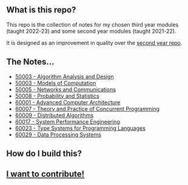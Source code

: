 ## What is this repo?

This repo is the collection of notes for my chosen third year modules (taught 2022-23) and some second year modules (taught 2021-22).

It is designed as an improvement in quality over the [second year repo](https://github.com/OliverKillane/Imperial-Computing-Year-2-Notes).

## The Notes...
- [50003 - Algorithm Analysis and Design](50001%20-%20Algorithm%20Analysis%20and%20Design)
- [50003 - Models of Computation](50003%20-%20Models%20of%20Computation)
- [50005 - Networks and Communications](50005%20-%20Networks%20and%20Communications)
- [50008 - Probability and Statistics](50008%20-%20Probability%20and%20Statistics)
- [60001 - Advanced Computer Architecture](60001%20-%20Advanced%20Computer%20Architecture)
- [60007 - Theory and Practice of Concurrent Programming](60007%20-%20Theory%20and%20Practice%20of%20Concurrent%20Programming)
- [60009 - Distributed Algorithms](60009%20-%20Distributed%20Algorithms)
- [60017 - System Performance Engineering](60017%20-%20System%20Performance%20Engineering)
- [60023 - Type Systems for Programming Languages](60023%20-%20Type%20Systems%20for%20Programming%20Languages)
- [60029 - Data Processing Systems](60029%20-%20Data%20Processing%20Systems)

## How do I build this?

## [I want to contribute!](./.github/CONTRIBUTING.md)
